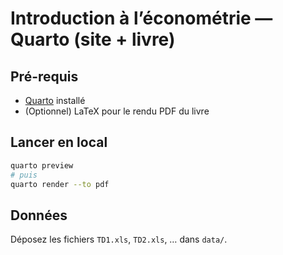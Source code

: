 # Introduction à l’économétrie — Quarto (site + livre)

## Pré-requis
- [Quarto](https://quarto.org) installé
- (Optionnel) LaTeX pour le rendu PDF du livre

## Lancer en local
```bash
quarto preview
# puis
quarto render --to pdf
```

## Données
Déposez les fichiers `TD1.xls`, `TD2.xls`, … dans `data/`.
